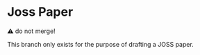 # Joss Paper

:warning: do not merge!

This branch only exists for the purpose of drafting a JOSS paper. 